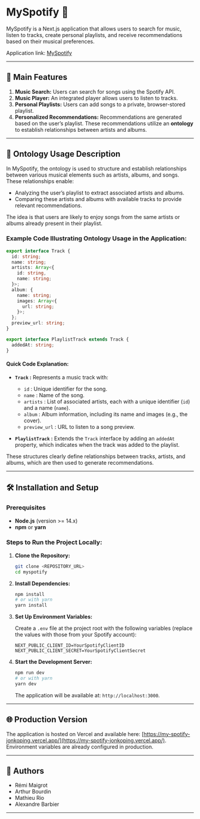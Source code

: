 # MySpotify 🎵

MySpotify is a Next.js application that allows users to search for music, listen to tracks, create personal playlists, and receive recommendations based on their musical preferences.

Application link: [MySpotify](https://my-spotify-jonkoping.vercel.app/)

---

## 🚀 Main Features

1. **Music Search:** Users can search for songs using the Spotify API.
2. **Music Player:** An integrated player allows users to listen to tracks.
3. **Personal Playlists:** Users can add songs to a private, browser-stored playlist.
4. **Personalized Recommendations:** Recommendations are generated based on the user’s playlist. These recommendations utilize an **ontology** to establish relationships between artists and albums.

---

## 📖 Ontology Usage Description

In MySpotify, the ontology is used to structure and establish relationships between various musical elements such as artists, albums, and songs. These relationships enable:

- Analyzing the user’s playlist to extract associated artists and albums.
- Comparing these artists and albums with available tracks to provide relevant recommendations.

The idea is that users are likely to enjoy songs from the same artists or albums already present in their playlist.

### Example Code Illustrating Ontology Usage in the Application:

```typescript
export interface Track {
  id: string;
  name: string;
  artists: Array<{
    id: string,
    name: string;
  }>;
  album: {
    name: string;
    images: Array<{
      url: string;
    }>;
  };
  preview_url: string;
}

export interface PlaylistTrack extends Track {
  addedAt: string;
}
```

#### Quick Code Explanation:

- **`Track` :** Represents a music track with:
  - `id` : Unique identifier for the song.
  - `name` : Name of the song.
  - `artists` : List of associated artists, each with a unique identifier (`id`) and a name (`name`).
  - `album` : Album information, including its name and images (e.g., the cover).
  - `preview_url` : URL to listen to a song preview.
  
- **`PlaylistTrack` :** Extends the `Track` interface by adding an `addedAt` property, which indicates when the track was added to the playlist.

These structures clearly define relationships between tracks, artists, and albums, which are then used to generate recommendations.

---

## 🛠️ Installation and Setup

### Prerequisites

- **Node.js** (version >= 14.x)
- **npm** or **yarn**

### Steps to Run the Project Locally:

1. **Clone the Repository:**
   ```bash
   git clone <REPOSITORY_URL>
   cd myspotify
   ```

2. **Install Dependencies:**
   ```bash
   npm install
   # or with yarn
   yarn install
   ```

3. **Set Up Environment Variables:**

   Create a `.env` file at the project root with the following variables (replace the values with those from your Spotify account):
   ```env
   NEXT_PUBLIC_CLIENT_ID=YourSpotifyClientID
   NEXT_PUBLIC_CLIENT_SECRET=YourSpotifyClientSecret
   ```

4. **Start the Development Server:**
   ```bash
   npm run dev
   # or with yarn
   yarn dev
   ```

   The application will be available at: `http://localhost:3000`.

---

## 🌐 Production Version

The application is hosted on Vercel and available here: [https://my-spotify-jonkoping.vercel.app/](https://my-spotify-jonkoping.vercel.app/).  
Environment variables are already configured in production.

---

## 👥 Authors

- Rémi Maigrot
- Arthur Bourdin
- Mathieu Rio
- Alexandre Barbier

---